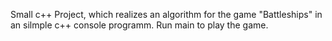 Small c++ Project, which realizes an algorithm for the game "Battleships" in an silmple c++ console programm. 
Run main to play the game.
